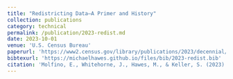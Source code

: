 ```yaml
---
title: "Redistricting Data—A Primer and History"
collection: publications
category: technical
permalink: /publication/2023-redist.md
date: 2023-10-01
venue: 'U.S. Census Bureau'
paperurl: 'https://www2.census.gov/library/publications/2023/decennial/redistricting-primer-history.pdf'
bibtexurl: 'https://michaelhawes.github.io/files/bib/2023-redist.bib'
citation: 'Molfino, E., Whitehorne, J., Hawes, M., & Keller, S. (2023). Redistricting Data—A Primer and History. U.S. Census Bureau. https://www2.census.gov/library/publications/2023/decennial/redistricting-primer-history.pdf'
---
```

